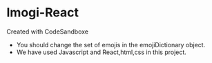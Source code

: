 # Imogi-React
Created with CodeSandboxe

- You should change the set of emojis in the emojiDictionary object.
- We have used Javascript and React,html,css in this project. 
